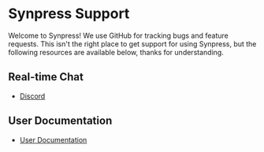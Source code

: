 Synpress Support
===================

Welcome to Synpress! We use GitHub for tracking bugs and feature requests. This isn't the right place to get support for using Synpress, but the following resources are available below, thanks for understanding.

## Real-time Chat

* [Discord](https://discord.gg/XhZKSRGtWc)

## User Documentation

* [User Documentation](https://docs.synpress.io)
